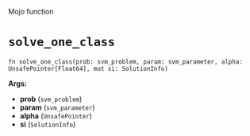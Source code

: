 Mojo function

# `solve_one_class`

```mojo
fn solve_one_class(prob: svm_problem, param: svm_parameter, alpha: UnsafePointer[Float64], mut si: SolutionInfo)
```

**Args:**

- **prob** (`svm_problem`)
- **param** (`svm_parameter`)
- **alpha** (`UnsafePointer`)
- **si** (`SolutionInfo`)

